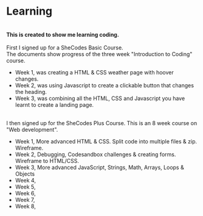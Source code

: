 # Learning
<br>
<strong>This is created to show me learning coding.</strong>
<br>
<br>
First I signed up for a SheCodes Basic Course.
<br>
The documents show progress of the three week "Introduction to Coding" course.
<ul>
  <li>Week 1, was creating a HTML & CSS weather page with hoover changes.</li>
  <li>Week 2, was using Javascript to create a clickable button that changes the heading. </li>
  <li>Week 3, was combining all the HTML, CSS and Javascript you have learnt to create a landing page.</li>
</ul>
<br>
I then signed up for the SheCodes Plus Course. This is an 8 week course on "Web development".
<br>
<ul>
  <li>Week 1, More advanced HTML & CSS. Split code into multiple files & zip. Wireframe.  </li>
  <li>Week 2,  Debugging, Codesandbox challenges & creating forms. Wireframe to HTML/CSS. </li>
  <li>Week 3, More advanced JavaScript, Strings, Math, Arrays, Loops & Objects </li>
  <li>Week 4, </li>
  <li>Week 5, </li>
  <li>Week 6, </li>
  <li>Week 7, </li>
  <li>Week 8, </li>
</ul>



